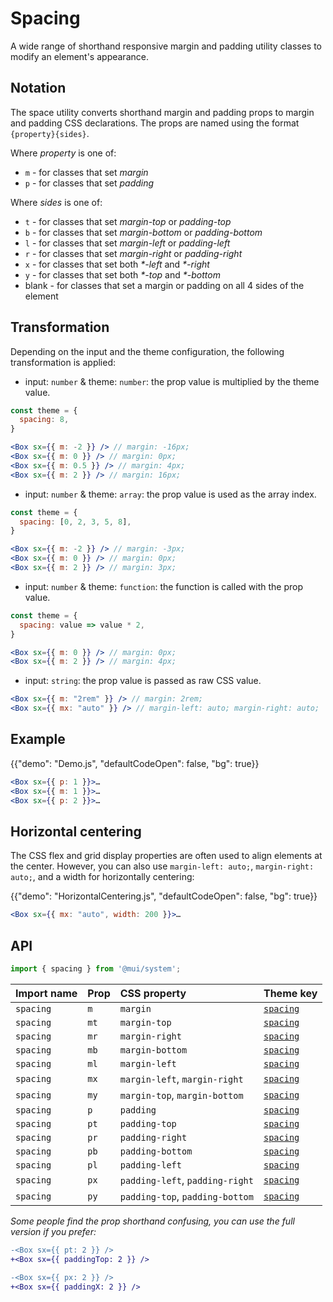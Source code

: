 # Spacing

<p class="description">A wide range of shorthand responsive margin and padding utility classes to modify an element's appearance.</p>

## Notation

The space utility converts shorthand margin and padding props to margin and padding CSS declarations. The props are named using the format `{property}{sides}`.

Where _property_ is one of:

- `m` - for classes that set _margin_
- `p` - for classes that set _padding_

Where _sides_ is one of:

- `t` - for classes that set _margin-top_ or _padding-top_
- `b` - for classes that set _margin-bottom_ or _padding-bottom_
- `l` - for classes that set _margin-left_ or _padding-left_
- `r` - for classes that set _margin-right_ or _padding-right_
- `x` - for classes that set both _\*-left_ and _\*-right_
- `y` - for classes that set both _\*-top_ and _\*-bottom_
- blank - for classes that set a margin or padding on all 4 sides of the element

## Transformation

Depending on the input and the theme configuration, the following transformation is applied:

- input: `number` & theme: `number`: the prop value is multiplied by the theme value.

```jsx
const theme = {
  spacing: 8,
}

<Box sx={{ m: -2 }} /> // margin: -16px;
<Box sx={{ m: 0 }} /> // margin: 0px;
<Box sx={{ m: 0.5 }} /> // margin: 4px;
<Box sx={{ m: 2 }} /> // margin: 16px;
```

- input: `number` & theme: `array`: the prop value is used as the array index.

```jsx
const theme = {
  spacing: [0, 2, 3, 5, 8],
}

<Box sx={{ m: -2 }} /> // margin: -3px;
<Box sx={{ m: 0 }} /> // margin: 0px;
<Box sx={{ m: 2 }} /> // margin: 3px;
```

- input: `number` & theme: `function`: the function is called with the prop value.

```jsx
const theme = {
  spacing: value => value * 2,
}

<Box sx={{ m: 0 }} /> // margin: 0px;
<Box sx={{ m: 2 }} /> // margin: 4px;
```

- input: `string`: the prop value is passed as raw CSS value.

```jsx
<Box sx={{ m: "2rem" }} /> // margin: 2rem;
<Box sx={{ mx: "auto" }} /> // margin-left: auto; margin-right: auto;
```

## Example

{{"demo": "Demo.js", "defaultCodeOpen": false, "bg": true}}

```jsx
<Box sx={{ p: 1 }}>…
<Box sx={{ m: 1 }}>…
<Box sx={{ p: 2 }}>…
```

## Horizontal centering

The CSS flex and grid display properties are often used to align elements at the center.
However, you can also use `margin-left: auto;`, `margin-right: auto;`, and a width for horizontally centering:

{{"demo": "HorizontalCentering.js", "defaultCodeOpen": false, "bg": true}}

```jsx
<Box sx={{ mx: "auto", width: 200 }}>…
```

## API

```js
import { spacing } from '@mui/system';
```

| Import name | Prop | CSS property                    | Theme key                                                                    |
| :---------- | :--- | :------------------------------ | :--------------------------------------------------------------------------- |
| `spacing`   | `m`  | `margin`                        | [`spacing`](/material-ui/customization/default-theme/?expand-path=$.spacing) |
| `spacing`   | `mt` | `margin-top`                    | [`spacing`](/material-ui/customization/default-theme/?expand-path=$.spacing) |
| `spacing`   | `mr` | `margin-right`                  | [`spacing`](/material-ui/customization/default-theme/?expand-path=$.spacing) |
| `spacing`   | `mb` | `margin-bottom`                 | [`spacing`](/material-ui/customization/default-theme/?expand-path=$.spacing) |
| `spacing`   | `ml` | `margin-left`                   | [`spacing`](/material-ui/customization/default-theme/?expand-path=$.spacing) |
| `spacing`   | `mx` | `margin-left`, `margin-right`   | [`spacing`](/material-ui/customization/default-theme/?expand-path=$.spacing) |
| `spacing`   | `my` | `margin-top`, `margin-bottom`   | [`spacing`](/material-ui/customization/default-theme/?expand-path=$.spacing) |
| `spacing`   | `p`  | `padding`                       | [`spacing`](/material-ui/customization/default-theme/?expand-path=$.spacing) |
| `spacing`   | `pt` | `padding-top`                   | [`spacing`](/material-ui/customization/default-theme/?expand-path=$.spacing) |
| `spacing`   | `pr` | `padding-right`                 | [`spacing`](/material-ui/customization/default-theme/?expand-path=$.spacing) |
| `spacing`   | `pb` | `padding-bottom`                | [`spacing`](/material-ui/customization/default-theme/?expand-path=$.spacing) |
| `spacing`   | `pl` | `padding-left`                  | [`spacing`](/material-ui/customization/default-theme/?expand-path=$.spacing) |
| `spacing`   | `px` | `padding-left`, `padding-right` | [`spacing`](/material-ui/customization/default-theme/?expand-path=$.spacing) |
| `spacing`   | `py` | `padding-top`, `padding-bottom` | [`spacing`](/material-ui/customization/default-theme/?expand-path=$.spacing) |

_Some people find the prop shorthand confusing, you can use the full version if you prefer:_

```diff
-<Box sx={{ pt: 2 }} />
+<Box sx={{ paddingTop: 2 }} />
```

```diff
-<Box sx={{ px: 2 }} />
+<Box sx={{ paddingX: 2 }} />
```
